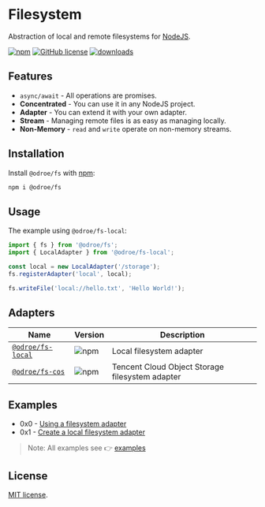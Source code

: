 # Filesystem

Abstraction of local and remote filesystems for [NodeJS](https://nodejs.org/).

[![npm](https://img.shields.io/npm/v/@odroe/fs?style=flat)](https://www.npmjs.com/package/@odroe/fs)
[![GitHub license](https://img.shields.io/github/license/odroe/fs?style=flat)](https://github.com/odroe/fs/blob/main/LICENSE)
[![downloads](https://badgen.net/npm/dt/@odroe/fs)](https://www.npmjs.com/package/@odroe/fs)

## Features

- `async/await` - All operations are promises.
- **Concentrated** - You can use it in any NodeJS project.
- **Adapter** - You can extend it with your own adapter.
- **Stream** - Managing remote files is as easy as managing locally.
- **Non-Memory** - `read` and `write` operate on non-memory streams.

## Installation

Install `@odroe/fs` with [npm](https://www.npmjs.com/):

```sh
npm i @odroe/fs
```

## Usage

The example using `@odroe/fs-local`:

```ts
import { fs } from '@odroe/fs';
import { LocalAdapter } from '@odroe/fs-local';

const local = new LocalAdapter('/storage');
fs.registerAdapter('local', local);

fs.writeFile('local://hello.txt', 'Hello World!');
```

## Adapters

| Name                                                               | Version                                                         | Description                                     |
| ------------------------------------------------------------------ | --------------------------------------------------------------- | ----------------------------------------------- |
| [`@odroe/fs-local`](https://www.npmjs.com/package/@odroe/fs-local) | ![npm](https://img.shields.io/npm/v/@odroe/fs-local?style=flat) | Local filesystem adapter                        |
| [`@odroe/fs-cos`](https://www.npmjs.com/package/@odroe/fs-cos)     | ![npm](https://img.shields.io/npm/v/@odroe/fs-cos?style=flat)   | Tencent Cloud Object Storage filesystem adapter |

## Examples

- 0x0 - [Using a filesystem adapter](https://github.com/odroe/fs/tree/main/examples/0.using_fs_adapter)
- 0x1 - [Create a local filesystem adapter](https://github.com/odroe/fs/tree/main/examples/1.create_a_local_adapter)

> Note: All examples see 👉 [examples](https://github.com/odroe/fs/tree/main/examples)

## License

[MIT license](https://github.com/odroe/fs/tree/main/LICENSE).
